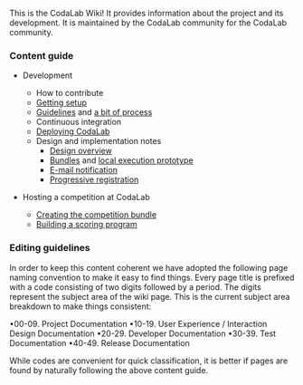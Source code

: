 This is the CodaLab Wiki! It provides information about the project and its development. It is maintained by the CodaLab community for the CodaLab community. 

### Content guide

* Development
    * How to contribute
    * [Getting setup](https://github.com/codalab/codalab/wiki/20.-Getting-Started-for-Developers)
    * [Guidelines](https://github.com/codalab/codalab/wiki/22.-CodaLab-Conventions-for-Developers) and [a bit of process](https://github.com/codalab/codalab/wiki/25.-Issue-tracking)
    * Continuous integration
    * [Deploying CodaLab](https://github.com/codalab/codalab/wiki/Deploying-CodaLab)
    * Design and implementation notes
        * [Design overview](https://github.com/codalab/codalab/blob/master/docs/SPECIFICATION.md)
        * [Bundles](https://github.com/codalab/codalab/blob/master/bundles/BUNDLES.md) and [local execution prototype](https://github.com/codalab/codalab/tree/master/bundles)
        * [E-mail notification](https://github.com/codalab/codalab/wiki/E-mail-notifications)
        * [Progressive registration](https://github.com/codalab/codalab/wiki/11.-Progressive-Registration)

* Hosting a competition at CodaLab
    * [Creating the competition bundle](https://github.com/codalab/codalab/wiki/12.-Building-a-Competition-Bundle)
    * [Building a scoring program](https://github.com/codalab/codalab/wiki/13.-Building-a-Scoring-Program-for-a-Competition)


### Editing guidelines

In order to keep this content coherent we have adopted the following page naming convention to make it easy to find things. Every page title is prefixed with a code consisting of two digits followed by a period. The digits represent the subject area of the wiki page. This is the current subject area breakdown to make things consistent:

•00-09. Project Documentation
•10-19. User Experience / Interaction Design Documentation
•20-29. Developer Documentation
•30-39. Test Documentation
•40-49. Release Documentation

While codes are convenient for quick classification, it is better if pages are found by naturally following the above content guide.